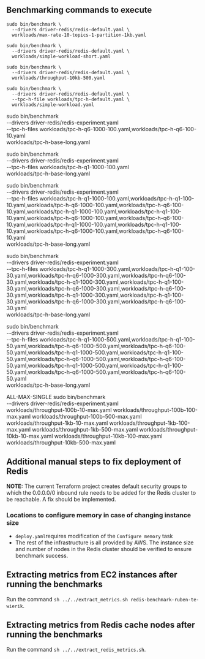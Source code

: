 ## Benchmarking commands to execute

```
sudo bin/benchmark \
  --drivers driver-redis/redis-default.yaml \
  workloads/max-rate-10-topics-1-partition-1kb.yaml
```

```
sudo bin/benchmark \
  --drivers driver-redis/redis-default.yaml \
  workloads/simple-workload-short.yaml
```

```
sudo bin/benchmark \
  --drivers driver-redis/redis-default.yaml \
  workloads/throughput-10kb-500.yaml
```

```
sudo bin/benchmark \
  --drivers driver-redis/redis-default.yaml \
  --tpc-h-file workloads/tpc-h-default.yaml \
  workloads/simple-workload.yaml
```

sudo bin/benchmark \
--drivers driver-redis/redis-experiment.yaml \
--tpc-h-files workloads/tpc-h-q6-1000-100.yaml,workloads/tpc-h-q6-100-10.yaml \
workloads/tpc-h-base-long.yaml

sudo bin/benchmark \
--drivers driver-redis/redis-experiment.yaml \
--tpc-h-files workloads/tpc-h-q1-1000-100.yaml \
workloads/tpc-h-base-long.yaml

sudo bin/benchmark \
--drivers driver-redis/redis-experiment.yaml \
--tpc-h-files workloads/tpc-h-q1-1000-100.yaml,workloads/tpc-h-q1-100-10.yaml,workloads/tpc-h-q6-1000-100.yaml,workloads/tpc-h-q6-100-10.yaml,workloads/tpc-h-q1-1000-100.yaml,workloads/tpc-h-q1-100-10.yaml,workloads/tpc-h-q6-1000-100.yaml,workloads/tpc-h-q6-100-10.yaml,workloads/tpc-h-q1-1000-100.yaml,workloads/tpc-h-q1-100-10.yaml,workloads/tpc-h-q6-1000-100.yaml,workloads/tpc-h-q6-100-10.yaml \
workloads/tpc-h-base-long.yaml

sudo bin/benchmark \
--drivers driver-redis/redis-experiment.yaml \
--tpc-h-files workloads/tpc-h-q1-1000-300.yaml,workloads/tpc-h-q1-100-30.yaml,workloads/tpc-h-q6-1000-300.yaml,workloads/tpc-h-q6-100-30.yaml,workloads/tpc-h-q1-1000-300.yaml,workloads/tpc-h-q1-100-30.yaml,workloads/tpc-h-q6-1000-300.yaml,workloads/tpc-h-q6-100-30.yaml,workloads/tpc-h-q1-1000-300.yaml,workloads/tpc-h-q1-100-30.yaml,workloads/tpc-h-q6-1000-300.yaml,workloads/tpc-h-q6-100-30.yaml \
workloads/tpc-h-base-long.yaml

sudo bin/benchmark \
--drivers driver-redis/redis-experiment.yaml \
--tpc-h-files workloads/tpc-h-q1-1000-500.yaml,workloads/tpc-h-q1-100-50.yaml,workloads/tpc-h-q6-1000-500.yaml,workloads/tpc-h-q6-100-50.yaml,workloads/tpc-h-q1-1000-500.yaml,workloads/tpc-h-q1-100-50.yaml,workloads/tpc-h-q6-1000-500.yaml,workloads/tpc-h-q6-100-50.yaml,workloads/tpc-h-q1-1000-500.yaml,workloads/tpc-h-q1-100-50.yaml,workloads/tpc-h-q6-1000-500.yaml,workloads/tpc-h-q6-100-50.yaml \
workloads/tpc-h-base-long.yaml

ALL-MAX-SINGLE
sudo bin/benchmark \
--drivers driver-redis/redis-experiment.yaml \
workloads/throughput-100b-10-max.yaml workloads/throughput-100b-100-max.yaml workloads/throughput-100b-500-max.yaml workloads/throughput-1kb-10-max.yaml workloads/throughput-1kb-100-max.yaml workloads/throughput-1kb-500-max.yaml workloads/throughput-10kb-10-max.yaml workloads/throughput-10kb-100-max.yaml workloads/throughput-10kb-500-max.yaml

## Additional manual steps to fix deployment of Redis

**NOTE:** The current Terraform project creates default security groups to which the 0.0.0.0/0 inbound rule needs to be added for the Redis cluster to be reachable. A fix should be implemented.

### Locations to configure memory in case of changing instance size

* `deploy.yaml`requires modification of the `Configure memory` task
* The rest of the infrastructure is all provided by AWS. The instance size and number of nodes in the Redis cluster should be verified to ensure benchmark success.

## Extracting metrics from EC2 instances after running the benchmarks

Run the command `sh ../../extract_metrics.sh redis-benchmark-ruben-te-wierik`.

## Extracting metrics from Redis cache nodes after running the benchmarks

Run the command `sh ../../extract_redis_metrics.sh`.
